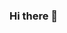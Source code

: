 ### Hi there 👋

<!--
**devjamesnjoroge/devjamesnjoroge** is a ✨ _special_ ✨ repository because its `README.md` (this file) appears on your GitHub profile.

Here are some ideas to get you started:

- 🔭 I’m currently working on frontend web development
- 🌱 I’m currently learning Javascript frameworks
- 👯 I’m looking to collaborate on UI/UX designs
- 🤔 I’m looking for help with prototyping using figma
- 💬 Ask me about HTML,CSS and JS
- 📫 How to reach me: email: developerjaymmy@gmail.com
- 😄 Pronouns: determination
- ⚡ Fun fact: I am a chess master
-->
